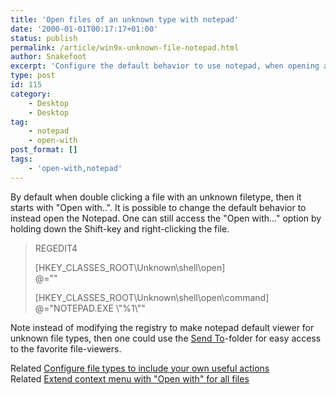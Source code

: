 ```yaml
---
title: 'Open files of an unknown type with notepad'
date: '2000-01-01T00:17:17+01:00'
status: publish
permalink: /article/win9x-unknown-file-notepad.html
author: Snakefoot
excerpt: 'Configure the default behavior to use notepad, when opening a file with unknown type.'
type: post
id: 115
category:
    - Desktop
    - Desktop
tag:
    - notepad
    - open-with
post_format: []
tags:
    - 'open-with,notepad'
---
```

By default when double clicking a file with an unknown filetype, then it starts with "Open with..". It is possible to change the default behavior to instead open the Notepad. One can still access the "Open with..." option by holding down the Shift-key and right-clicking the file.

> REGEDIT4  
>   
>  \[HKEY\_CLASSES\_ROOT\\Unknown\\shell\\open\]  
>  @=""  
>   
>  \[HKEY\_CLASSES\_ROOT\\Unknown\\shell\\open\\command\]  
>  @="NOTEPAD.EXE \\"%1\\""

 Note instead of modifying the registry to make notepad default viewer for unknown file types, then one could use the [Send To](/article/sendto-shortcut.html)-folder for easy access to the favorite file-viewers.  
  
 Related [Configure file types to include your own useful actions](/article/explorer-context-menu.html)  
 Related [Extend context menu with "Open with" for all files](/article/win9x-open-with-all-files.html)  